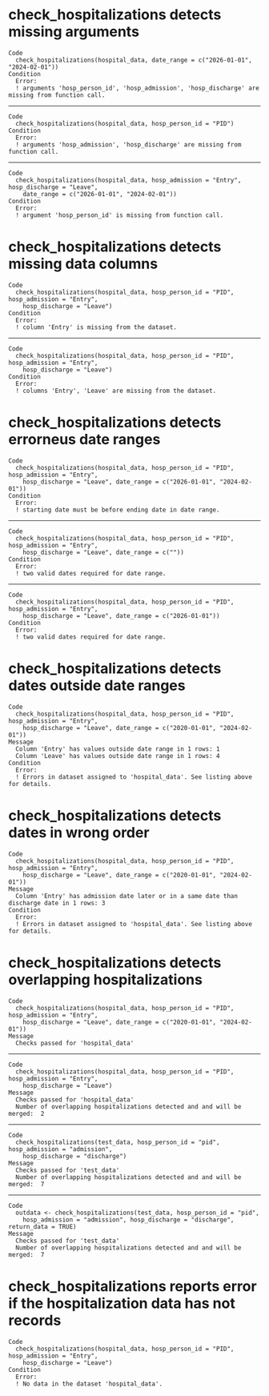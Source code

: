 # check_hospitalizations detects missing arguments

    Code
      check_hospitalizations(hospital_data, date_range = c("2026-01-01", "2024-02-01"))
    Condition
      Error:
      ! arguments 'hosp_person_id', 'hosp_admission', 'hosp_discharge' are missing from function call. 

---

    Code
      check_hospitalizations(hospital_data, hosp_person_id = "PID")
    Condition
      Error:
      ! arguments 'hosp_admission', 'hosp_discharge' are missing from function call. 

---

    Code
      check_hospitalizations(hospital_data, hosp_admission = "Entry", hosp_discharge = "Leave",
        date_range = c("2026-01-01", "2024-02-01"))
    Condition
      Error:
      ! argument 'hosp_person_id' is missing from function call. 

# check_hospitalizations detects missing data columns

    Code
      check_hospitalizations(hospital_data, hosp_person_id = "PID", hosp_admission = "Entry",
        hosp_discharge = "Leave")
    Condition
      Error:
      ! column 'Entry' is missing from the dataset. 

---

    Code
      check_hospitalizations(hospital_data, hosp_person_id = "PID", hosp_admission = "Entry",
        hosp_discharge = "Leave")
    Condition
      Error:
      ! columns 'Entry', 'Leave' are missing from the dataset. 

# check_hospitalizations detects errorneus date ranges

    Code
      check_hospitalizations(hospital_data, hosp_person_id = "PID", hosp_admission = "Entry",
        hosp_discharge = "Leave", date_range = c("2026-01-01", "2024-02-01"))
    Condition
      Error:
      ! starting date must be before ending date in date range.

---

    Code
      check_hospitalizations(hospital_data, hosp_person_id = "PID", hosp_admission = "Entry",
        hosp_discharge = "Leave", date_range = c(""))
    Condition
      Error:
      ! two valid dates required for date range.

---

    Code
      check_hospitalizations(hospital_data, hosp_person_id = "PID", hosp_admission = "Entry",
        hosp_discharge = "Leave", date_range = c("2026-01-01"))
    Condition
      Error:
      ! two valid dates required for date range.

# check_hospitalizations detects dates outside date ranges

    Code
      check_hospitalizations(hospital_data, hosp_person_id = "PID", hosp_admission = "Entry",
        hosp_discharge = "Leave", date_range = c("2020-01-01", "2024-02-01"))
    Message
      Column 'Entry' has values outside date range in 1 rows: 1
      Column 'Leave' has values outside date range in 1 rows: 4
    Condition
      Error:
      ! Errors in dataset assigned to 'hospital_data'. See listing above for details.

# check_hospitalizations detects dates in wrong order

    Code
      check_hospitalizations(hospital_data, hosp_person_id = "PID", hosp_admission = "Entry",
        hosp_discharge = "Leave", date_range = c("2020-01-01", "2024-02-01"))
    Message
      Column 'Entry' has admission date later or in a same date than discharge date in 1 rows: 3
    Condition
      Error:
      ! Errors in dataset assigned to 'hospital_data'. See listing above for details.

# check_hospitalizations detects overlapping hospitalizations

    Code
      check_hospitalizations(hospital_data, hosp_person_id = "PID", hosp_admission = "Entry",
        hosp_discharge = "Leave", date_range = c("2020-01-01", "2024-02-01"))
    Message
      Checks passed for 'hospital_data'

---

    Code
      check_hospitalizations(hospital_data, hosp_person_id = "PID", hosp_admission = "Entry",
        hosp_discharge = "Leave")
    Message
      Checks passed for 'hospital_data'
      Number of overlapping hospitalizations detected and and will be merged:  2

---

    Code
      check_hospitalizations(test_data, hosp_person_id = "pid", hosp_admission = "admission",
        hosp_discharge = "discharge")
    Message
      Checks passed for 'test_data'
      Number of overlapping hospitalizations detected and and will be merged:  7

---

    Code
      outdata <- check_hospitalizations(test_data, hosp_person_id = "pid",
        hosp_admission = "admission", hosp_discharge = "discharge", return_data = TRUE)
    Message
      Checks passed for 'test_data'
      Number of overlapping hospitalizations detected and and will be merged:  7

# check_hospitalizations reports error if the hospitalization data has not records

    Code
      check_hospitalizations(hospital_data, hosp_person_id = "PID", hosp_admission = "Entry",
        hosp_discharge = "Leave")
    Condition
      Error:
      ! No data in the dataset 'hospital_data'.

